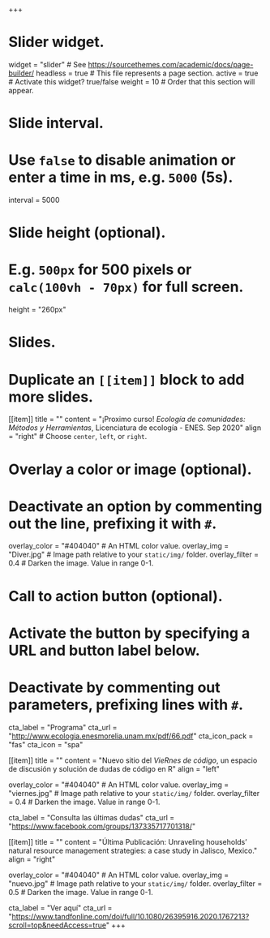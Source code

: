 +++
# Slider widget.
widget = "slider"  # See https://sourcethemes.com/academic/docs/page-builder/
headless = true  # This file represents a page section.
active = true  # Activate this widget? true/false
weight = 10  # Order that this section will appear.

# Slide interval.
# Use `false` to disable animation or enter a time in ms, e.g. `5000` (5s).
interval = 5000

# Slide height (optional).
# E.g. `500px` for 500 pixels or `calc(100vh - 70px)` for full screen.
height = "260px"

# Slides.
# Duplicate an `[[item]]` block to add more slides.
[[item]]
  title = ""
  content = "¡Proximo curso! *Ecología de comunidades: Métodos y Herramientas*, Licenciatura de ecología - ENES. Sep 2020"
  align = "right"  # Choose `center`, `left`, or `right`.

  # Overlay a color or image (optional).
  #   Deactivate an option by commenting out the line, prefixing it with `#`.
  overlay_color = "#404040"  # An HTML color value.
  overlay_img = "Diver.jpg"  # Image path relative to your `static/img/` folder.
  overlay_filter = 0.4  # Darken the image. Value in range 0-1.

  # Call to action button (optional).
  #   Activate the button by specifying a URL and button label below.
  #   Deactivate by commenting out parameters, prefixing lines with `#`.
  cta_label = "Programa"
  cta_url = "http://www.ecologia.enesmorelia.unam.mx/pdf/66.pdf"
  cta_icon_pack = "fas"
  cta_icon = "spa"

[[item]]
  title = ""
  content = "Nuevo sitio del *VieRnes de código*, un espacio de discusión y solución de dudas de código en R"
  align = "left"

  overlay_color = "#404040"  # An HTML color value.
  overlay_img = "viernes.jpg"  # Image path relative to your `static/img/` folder.
  overlay_filter = 0.4  # Darken the image. Value in range 0-1.
  
  cta_label = "Consulta las últimas dudas"
  cta_url = "https://www.facebook.com/groups/137335717701318/"

[[item]]
  title = ""
  content = "Última Publicación: Unraveling households’ natural resource management strategies: a case study in Jalisco, Mexico."
  align = "right"

  overlay_color = "#404040"  # An HTML color value.
  overlay_img = "nuevo.jpg"  # Image path relative to your `static/img/` folder.
  overlay_filter = 0.5  # Darken the image. Value in range 0-1.

  cta_label = "Ver aquí"
  cta_url = "https://www.tandfonline.com/doi/full/10.1080/26395916.2020.1767213?scroll=top&needAccess=true"
+++
